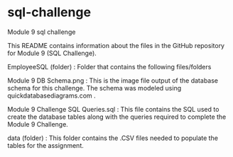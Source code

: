 # sql-challenge
Module 9 sql challenge

This README contains information about the files in the GitHub repository for Module 9 (SQL Challenge).

EmployeeSQL (folder) : Folder that contains the following files/folders

  Module 9 DB Schema.png :  This is the image file output of the database schema for this challenge.  The schema was modeled using quickdatabasediagrams.com .

  Module 9 Challenge SQL Queries.sql :  This file contains the SQL used to create the database tables along with the queries required to complete the Module 9 Challenge.

  data (folder) :  This folder contains the .CSV files needed to populate the tables for the assignment.
